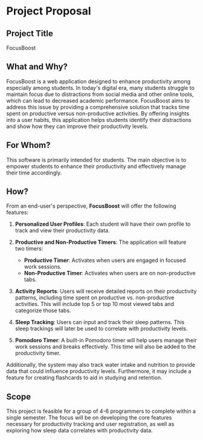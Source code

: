 # Project Proposal

## Project Title
FocusBoost

## What and Why?
FocusBoost is a web application designed to enhance productivity among especially among students. In today's digital era, many students struggle to maintain focus due to distractions from social media and other online tools, which can lead to decreased academic performance. FocusBoost aims to address this issue by providing a comprehensive solution that tracks time spent on productive versus non-productive activities. By offering insights into a user habits, this application helps students identify their distractions and show how they can improve their productivity levels.

## For Whom?
This software is primarily intended for students. The main objective is to empower students to enhance their productivity and effectively manage their time accordingly.

## How?
From an end-user's perspective, **FocusBoost** will offer the following features:

1. **Personalized User Profiles**: Each student will have their own profile to track and view their productivity data.

2. **Productive and Non-Productive Timers**: The application will feature two timers:
   - **Productive Timer**: Activates when users are engaged in focused work sessions.
   - **Non-Productive Timer**: Activates when users are on non-productive tabs.

3. **Activity Reports**: Users will receive detailed reports on their productivity patterns, including time spent on productive vs. non-productive activities. This will include top 5 or top 10 most viewed tabs and categorize those tabs. 

4. **Sleep Tracking**: Users can input and track their sleep patterns. This sleep trackings will later be used to correlate with productivity levels.

5. **Pomodoro Timer**: A built-in Pomodoro timer will help users manage their work sessions and breaks effectively. This time will also be added to the productivity timer. 

Additionally, the system may also track water intake and nutrition to provide data that could influence productivity levels. Furthermore, it may include a feature for creating flashcards to aid in studying and retention.

## Scope
This project is feasible for a group of 4-6 programmers to complete within a single semester. The focus will be on developing the core features necessary for productivity tracking and user registration, as well as exploring how sleep data correlates with productivity data.
